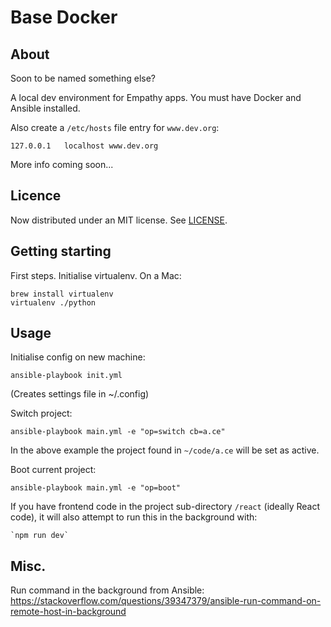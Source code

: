 
Base Docker
===

About
---
Soon to be named something else?


A local dev environment for Empathy apps. You must have Docker and Ansible installed.

Also create a `/etc/hosts` file entry for `www.dev.org`:


    127.0.0.1	localhost www.dev.org

More info coming soon...

Licence
---
Now distributed under an
MIT license.  See [LICENSE](./LICENSE).


Getting starting
---

First steps. Initialise virtualenv. On a Mac:

    brew install virtualenv
    virtualenv ./python

Usage
---

Initialise config on new machine:

    ansible-playbook init.yml

(Creates settings file in ~/.config)

Switch project:

    ansible-playbook main.yml -e "op=switch cb=a.ce"

In the above example the project found in `~/code/a.ce` will be set as active.
    

Boot current project:

    ansible-playbook main.yml -e "op=boot"

If you have frontend code in the project sub-directory `/react` (ideally React code), it will also attempt to run this in the background with:

    `npm run dev`


Misc.
---
Run command in the background from Ansible:
https://stackoverflow.com/questions/39347379/ansible-run-command-on-remote-host-in-background
